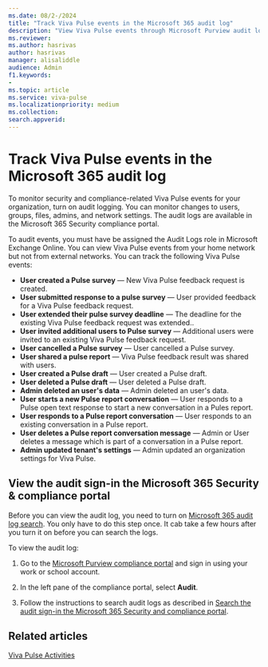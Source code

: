 ```yaml
---
ms.date: 08/2-/2024
title: "Track Viva Pulse events in the Microsoft 365 audit log"
description: "View Viva Pulse events through Microsoft Purview audit logs."
ms.reviewer: 
ms.author: hasrivas
author: hasrivas
manager: alisaliddle
audience: Admin
f1.keywords:
- 
ms.topic: article
ms.service: viva-pulse
ms.localizationpriority: medium
ms.collection:  
search.appverid:
---
```


# Track Viva Pulse events in the Microsoft 365 audit log

To monitor security and compliance-related Viva Pulse events for your organization, turn on audit logging. You can monitor changes to users, groups, files, admins, and network settings. The audit logs are available in the Microsoft 365 Security compliance portal.
  
To audit events, you must have be assigned the Audit Logs role in Microsoft Exchange Online. You can view Viva Pulse events from your home network but not from external networks. You can track the following Viva Pulse events:

- **User created a Pulse survey** — New Viva Pulse feedback request is created.
- **User submitted response to a pulse survey** — User provided feedback for a Viva Pulse feedback request.
- **User extended their pulse survey deadline** — The deadline for the existing Viva Pulse feedback request was extended..
- **User invited additional users to Pulse survey** — Additional users were invited to an existing Viva Pulse feedback request.
- **User cancelled a Pulse survey** — User cancelled a Pulse survey.
- **User shared a pulse report** — Viva Pulse feedback result was shared with users.
- **User created a Pulse draft** — User created a Pulse draft.
- **User deleted a Pulse draft** — User deleted a Pulse draft.
- **Admin deleted an user's data** — Admin deleted an user's data.
- **User starts a new Pulse report conversation** — User responds to a Pulse open text response to start a new conversation in a Pules report.
- **User responds to a Pulse report conversation** — User responds to an existing conversation in a Pulse report.
- **User deletes a Pulse report conversation message** — Admin or User deletes a message which is part of a conversation in a Pulse report.
- **Admin updated tenant's settings** — Admin updated an organization settings for Viva Pulse.


## View the audit sign-in the Microsoft 365 Security &amp; compliance portal

Before you can view the audit log, you need to turn on [Microsoft 365 audit log search](https://support.office.com/article/e893b19a-660c-41f2-9074-d3631c95a014). You only have to do this step once. It cab take a few hours after you turn it on before you can search the logs.
  
To view the audit log:
  
1. Go to the [Microsoft Purview compliance portal](https://compliance.microsoft.com/homepage) and sign in using your work or school account.

2. In the left pane of the compliance portal, select **Audit**.

3. Follow the instructions to search audit logs as described in [Search the audit sign-in the Microsoft 365 Security and compliance portal](https://support.office.com/article/0d4d0f35-390b-4518-800e-0c7ec95e946c#run).


## Related articles

[Viva Pulse Activities](https://learn.microsoft.com/en-us/purview/audit-log-activities#viva-pulse-activities)
